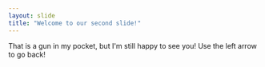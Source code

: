 ```yaml
---
layout: slide
title: "Welcome to our second slide!"
---
```

That is a gun in my pocket, but I'm still happy to see you!
Use the left arrow to go back!
